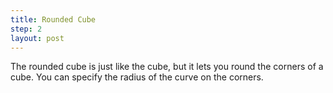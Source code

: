 ```yaml
---
title: Rounded Cube
step: 2
layout: post
---
```

The rounded cube is just like the cube, but it lets you round the corners of a cube. You can specify the radius of the curve on the corners. 

<script src="https://gist.github.com/madhephaestus/c15329c19b4a33248fe9.js"></script>